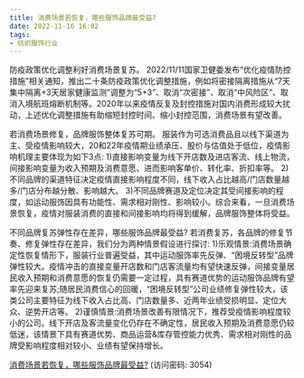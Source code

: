 ```yaml
---
title: 消费场景若恢复，哪些服饰品牌最受益?
date: 2022-11-16 16:02
tags:
- 纺织服饰行业 
---
```

防疫政策优化调整利好消费场景复苏。
2022/11/11国家卫健委发布“优化疫情防控措施”相关通知，推出二十条防疫政策优化调整措施，例如将密接隔离措施从“7天集中隔离+3天居家健康监测”调整为“5+3”、取消“次密接”、取消“中风险区”、取消入境航班熔断机制等。2020年以来疫情反复及封控措施对国内消费形成较大扰动，上述优化调整措施有助缩短封控时间、缩小封控范围，消费场景有望改善。
<!-- more -->
若消费场景修复，品牌服饰整体复苏可期。
服装作为可选消费品且以线下渠道为主、受疫情影响较大，20和22年疫情期业绩承压、股价与估值处于低位，疫情影响机理主要体现为如下3点:
1)直接影响变量为线下开店数及进店客流、线上物流，间接影响变量为收入预期及消费意愿、进而影响客单价、转化率、折扣率等。
2)不同品牌的渠道特征决定疫情直接影响程度不同，线下收入占比越高/门店数量越多/门店分布越分散、影响越大。
3)不同品牌赛道及定位决定其受间接影响的程度，如运动服饰因具有功能性、需求相对刚性、影响较小。综合来看，一旦消费场景恢复，疫情对服装消费的直接和间接影响均将得到缓解，品牌服饰整体将受益。

不同品牌复苏弹性存在差异，哪些服饰品牌最受益?
若消费复苏，各品牌的修复节奏、修复弹性存在差异，我们分为两种情景假设进行探讨:
1)乐观情景:消费场景确定性恢复情形下，服装行业普遍受益，其中运动服饰率先反弹、“困境反转型”品牌弹性较大。疫情冲击的直接变量开店数和门店客流量均有望快速反弹，间接变量居民收入预期和消费意愿的恢复仍需要一定过程，具有赛道优势的运动服饰品牌有望率先迎来复苏;随居民消费信心的回暖，“困境反转型”公司业绩修复弹性较大，该类公司主要特征为线下收入占比高、门店数量多、近两年业绩受损明显、定位大众、逆势开店等。
2)谨慎情景:消费场景改善有限情况下，推荐受疫情影响程度较小的公司。线下开店及客流量变化仍存在不确定性，居民收入预期及消费意愿仍较低迷，该情景下具有赛道优势、商品运营&库存管控能力优秀、需求相对刚性的品牌受影响程度相对较小、业绩有望保持增长。

[消费场景若恢复，哪些服饰品牌最受益?](https://url12.ctfile.com/f/3948612-724528280-915dd8?p=3054)
(访问密码: 3054)
